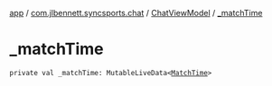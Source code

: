 [app](../../index.md) / [com.jlbennett.syncsports.chat](../index.md) / [ChatViewModel](index.md) / [_matchTime](./_match-time.md)

# _matchTime

`private val _matchTime: MutableLiveData<`[`MatchTime`](../../com.jlbennett.syncsports.util/-match-time/index.md)`>`
